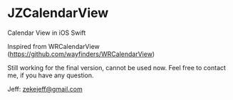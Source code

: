 # JZCalendarView
Calendar View in iOS Swift

Inspired from WRCalendarView (https://github.com/wayfinders/WRCalendarView)

Still working for the final version, cannot be used now.
Feel free to contact me, if you have any question.

Jeff: zekejeff@gmail.com
